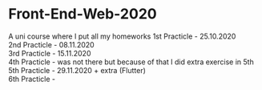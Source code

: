 # Front-End-Web-2020
A uni course where I put all my homeworks
1st Practicle - 25.10.2020 <br />
2nd Practicle - 08.11.2020 <br />
3rd Practicle - 15.11.2020 <br />
4th Practicle - was not there but because of that I did extra exercise in 5th <br />
5th Practicle - 29.11.2020 + extra (Flutter) <br />
6th Practicle - <br />

